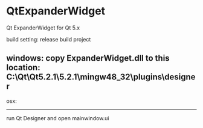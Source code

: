 QtExpanderWidget
================

Qt ExpanderWidget for Qt 5.x


build setting: release
build project

windows:
copy ExpanderWidget.dll to this location:
C:\Qt\Qt5.2.1\5.2.1\mingw48_32\plugins\designer
-----------------------------------------------

osx: 

-----------------------------------------------

run Qt Designer and open mainwindow.ui

